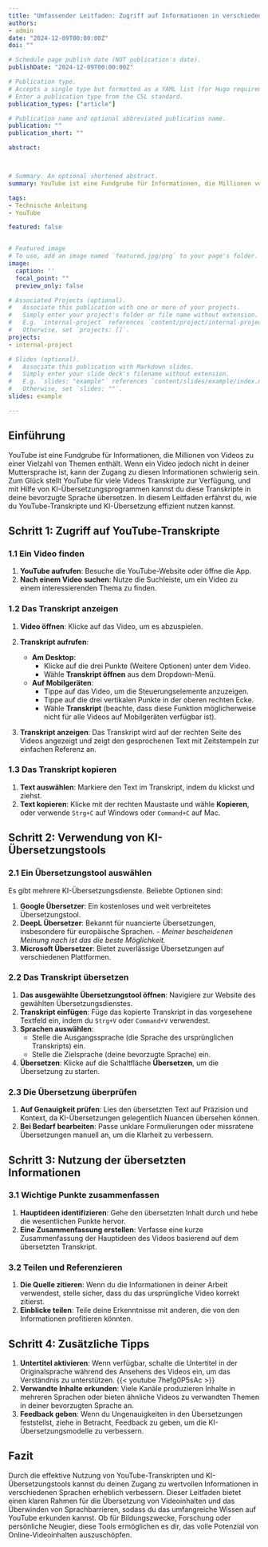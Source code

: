 ```yaml
---
title: "Umfassender Leitfaden: Zugriff auf Informationen in verschiedenen Sprachen mithilfe von YouTube-Transkripten und KI-Übersetzungen"
authors:
- admin
date: "2024-12-09T00:00:00Z"
doi: ""

# Schedule page publish date (NOT publication's date).
publishDate: "2024-12-09T00:00:00Z"

# Publication type.
# Accepts a single type but formatted as a YAML list (for Hugo requirements).
# Enter a publication type from the CSL standard.
publication_types: ["article"]

# Publication name and optional abbreviated publication name.
publication: ""
publication_short: ""

abstract: 



# Summary. An optional shortened abstract.
summary: YouTube ist eine Fundgrube für Informationen, die Millionen von Videos zu einer Vielzahl von Themen enthält. Wenn ein Video jedoch nicht in deiner Muttersprache ist, kann der Zugang zu diesen Informationen schwierig sein. Zum Glück stellt YouTube für viele Videos Transkripte zur Verfügung, und mit Hilfe von KI-Übersetzungsprogrammen kannst du diese Transkripte in deine bevorzugte Sprache übersetzen. In diesem Leitfaden erfährst du, wie du YouTube-Transkripte und KI-Übersetzung effizient nutzen kannst.

tags:
- Technische Anleitung
- YouTube

featured: false


# Featured image
# To use, add an image named `featured.jpg/png` to your page's folder. 
image:
  caption: ''
  focal_point: ""
  preview_only: false

# Associated Projects (optional).
#   Associate this publication with one or more of your projects.
#   Simply enter your project's folder or file name without extension.
#   E.g. `internal-project` references `content/project/internal-project/index.md`.
#   Otherwise, set `projects: []`.
projects:
- internal-project

# Slides (optional).
#   Associate this publication with Markdown slides.
#   Simply enter your slide deck's filename without extension.
#   E.g. `slides: "example"` references `content/slides/example/index.md`.
#   Otherwise, set `slides: ""`.
slides: example

---
```


## Einführung

YouTube ist eine Fundgrube für Informationen, die Millionen von Videos zu einer Vielzahl von Themen enthält. Wenn ein Video jedoch nicht in deiner Muttersprache ist, kann der Zugang zu diesen Informationen schwierig sein. Zum Glück stellt YouTube für viele Videos Transkripte zur Verfügung, und mit Hilfe von KI-Übersetzungsprogrammen kannst du diese Transkripte in deine bevorzugte Sprache übersetzen. In diesem Leitfaden erfährst du, wie du YouTube-Transkripte und KI-Übersetzung effizient nutzen kannst.

## Schritt 1: Zugriff auf YouTube-Transkripte

### 1.1 Ein Video finden

1. **YouTube aufrufen**: Besuche die YouTube-Website oder öffne die App.
2. **Nach einem Video suchen**: Nutze die Suchleiste, um ein Video zu einem interessierenden Thema zu finden.

### 1.2 Das Transkript anzeigen

1. **Video öffnen**: Klicke auf das Video, um es abzuspielen.
2. **Transkript aufrufen**:
   - **Am Desktop**:
     - Klicke auf die drei Punkte (Weitere Optionen) unter dem Video.
     - Wähle **Transkript öffnen** aus dem Dropdown-Menü.
   - **Auf Mobilgeräten**:
     - Tippe auf das Video, um die Steuerungselemente anzuzeigen.
     - Tippe auf die drei vertikalen Punkte in der oberen rechten Ecke.
     - Wähle **Transkript** (beachte, dass diese Funktion möglicherweise nicht für alle Videos auf Mobilgeräten verfügbar ist).

3. **Transkript anzeigen**: Das Transkript wird auf der rechten Seite des Videos angezeigt und zeigt den gesprochenen Text mit Zeitstempeln zur einfachen Referenz an.

### 1.3 Das Transkript kopieren

1. **Text auswählen**: Markiere den Text im Transkript, indem du klickst und ziehst.
2. **Text kopieren**: Klicke mit der rechten Maustaste und wähle **Kopieren**, oder verwende `Strg+C` auf Windows oder `Command+C` auf Mac.

## Schritt 2: Verwendung von KI-Übersetzungstools

### 2.1 Ein Übersetzungstool auswählen

Es gibt mehrere KI-Übersetzungsdienste. Beliebte Optionen sind:

1. **Google Übersetzer**: Ein kostenloses und weit verbreitetes Übersetzungstool.
2. **DeepL Übersetzer**: Bekannt für nuancierte Übersetzungen, insbesondere für europäische Sprachen. *- Meiner bescheidenen Meinung nach ist das die beste Möglichkeit.*
3. **Microsoft Übersetzer**: Bietet zuverlässige Übersetzungen auf verschiedenen Plattformen.

### 2.2 Das Transkript übersetzen

1. **Das ausgewählte Übersetzungstool öffnen**: Navigiere zur Website des gewählten Übersetzungsdienstes.
2. **Transkript einfügen**: Füge das kopierte Transkript in das vorgesehene Textfeld ein, indem du `Strg+V` oder `Command+V` verwendest.
3. **Sprachen auswählen**:
   - Stelle die Ausgangssprache (die Sprache des ursprünglichen Transkripts) ein.
   - Stelle die Zielsprache (deine bevorzugte Sprache) ein.
4. **Übersetzen**: Klicke auf die Schaltfläche **Übersetzen**, um die Übersetzung zu starten.

### 2.3 Die Übersetzung überprüfen

1. **Auf Genauigkeit prüfen**: Lies den übersetzten Text auf Präzision und Kontext, da KI-Übersetzungen gelegentlich Nuancen übersehen können.
2. **Bei Bedarf bearbeiten**: Passe unklare Formulierungen oder missratene Übersetzungen manuell an, um die Klarheit zu verbessern.

## Schritt 3: Nutzung der übersetzten Informationen

### 3.1 Wichtige Punkte zusammenfassen

1. **Hauptideen identifizieren**: Gehe den übersetzten Inhalt durch und hebe die wesentlichen Punkte hervor.
2. **Eine Zusammenfassung erstellen**: Verfasse eine kurze Zusammenfassung der Hauptideen des Videos basierend auf dem übersetzten Transkript.

### 3.2 Teilen und Referenzieren

1. **Die Quelle zitieren**: Wenn du die Informationen in deiner Arbeit verwendest, stelle sicher, dass du das ursprüngliche Video korrekt zitierst.
2. **Einblicke teilen**: Teile deine Erkenntnisse mit anderen, die von den Informationen profitieren könnten.

## Schritt 4: Zusätzliche Tipps

1. **Untertitel aktivieren**: Wenn verfügbar, schalte die Untertitel in der Originalsprache während des Ansehens des Videos ein, um das Verständnis zu unterstützen. {{< youtube 7hefg0P5sAc >}}
2. **Verwandte Inhalte erkunden**: Viele Kanäle produzieren Inhalte in mehreren Sprachen oder bieten ähnliche Videos zu verwandten Themen in deiner bevorzugten Sprache an.
3. **Feedback geben**: Wenn du Ungenauigkeiten in den Übersetzungen feststellst, ziehe in Betracht, Feedback zu geben, um die KI-Übersetzungsmodelle zu verbessern.

## Fazit

Durch die effektive Nutzung von YouTube-Transkripten und KI-Übersetzungstools kannst du deinen Zugang zu wertvollen Informationen in verschiedenen Sprachen erheblich verbessern. Dieser Leitfaden bietet einen klaren Rahmen für die Übersetzung von Videoinhalten und das Überwinden von Sprachbarrieren, sodass du das umfangreiche Wissen auf YouTube erkunden kannst. Ob für Bildungszwecke, Forschung oder persönliche Neugier, diese Tools ermöglichen es dir, das volle Potenzial von Online-Videoinhalten auszuschöpfen.
